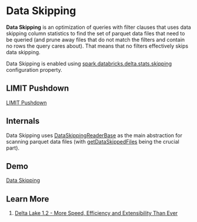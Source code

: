# Data Skipping

**Data Skipping** is an optimization of queries with filter clauses that uses data skipping column statistics to find the set of parquet data files that need to be queried (and prune away files that do not match the filters and contain no rows the query cares about). That means that no filters effectively skips data skipping.

Data Skipping is enabled using [spark.databricks.delta.stats.skipping](../DeltaSQLConf.md#DELTA_STATS_SKIPPING) configuration property.

## LIMIT Pushdown

[LIMIT Pushdown](../limit-pushdown/index.md)

## Internals

Data Skipping uses [DataSkippingReaderBase](DataSkippingReaderBase.md) as the main abstraction for scanning parquet data files (with [getDataSkippedFiles](DataSkippingReaderBase.md#getDataSkippedFiles) being the crucial part).

## Demo

[Data Skipping](../demo/data-skipping.md)

## Learn More

1. [Delta Lake 1.2 - More Speed, Efficiency and Extensibility Than Ever](https://delta.io/blog/2022-05-05-delta-lake-1-2-released/)
